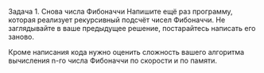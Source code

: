 Задача 1. Снова числа Фибоначчи
Напишите ещё раз программу, которая реализует рекурсивный подсчёт чисел Фибоначчи. Не заглядывайте в ваше предыдущее решение, постарайтесь написать его заново.

Кроме написания кода нужно оценить сложность вашего алгоритма вычисления n-го числа Фибоначчи по скорости и по памяти.